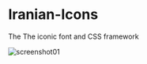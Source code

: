 # Iranian-Icons
The The iconic font and CSS framework

![screenshot01](https://cloud.githubusercontent.com/assets/6747872/12868286/61cbdfd0-cd18-11e5-9606-c573048872de.jpg)